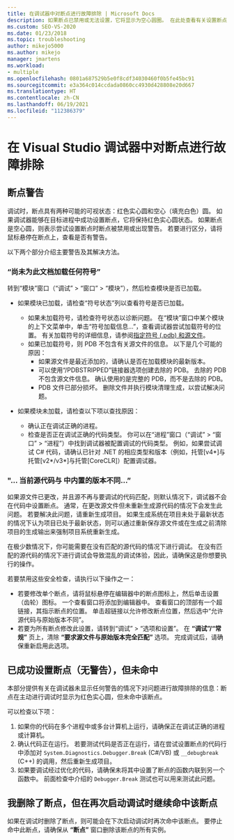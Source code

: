 ```yaml
---
title: 在调试器中对断点进行故障排除 | Microsoft Docs
description: 如果断点已禁用或无法设置，它将显示为空心圆圈。 在此处查看有关设置断点时可能发生的问题的信息。
ms.custom: SEO-VS-2020
ms.date: 01/23/2018
ms.topic: troubleshooting
author: mikejo5000
ms.author: mikejo
manager: jmartens
ms.workload:
- multiple
ms.openlocfilehash: 0801a687529b5e0f8cdf34030460f0b5fe45bc91
ms.sourcegitcommit: e3a364c014ccdada0860cc4930d428808e20d667
ms.translationtype: HT
ms.contentlocale: zh-CN
ms.lasthandoff: 06/19/2021
ms.locfileid: "112386379"
---
```

# <a name="troubleshoot-breakpoints-in-the-visual-studio-debugger"></a>在 Visual Studio 调试器中对断点进行故障排除

## <a name="breakpoint-warnings"></a>断点警告

调试时，断点具有两种可能的可视状态：红色实心圆和空心（填充白色）圆。 如果调试器能够在目标进程中成功设置断点，它将保持红色实心圆状态。 如果断点是空心圆，则表示尝试设置断点时断点被禁用或出现警告。 若要进行区分，请将鼠标悬停在断点上，查看是否有警告。

以下两个部分介绍主要警告及其解决方法。

### <a name="no-symbols-have-been-loaded-for-this-document"></a>“尚未为此文档加载任何符号”

转到“模块”窗口（“调试” > “窗口” > “模块”），然后检查模块是否已加载。
* 如果模块已加载，请检查“符号状态”列以查看符号是否已加载。
  * 如果未加载符号，请检查符号状态以诊断问题。 在“模块”窗口中某个模块的上下文菜单中，单击“符号加载信息...”，查看调试器尝试加载符号的位置。 有关加载符号的详细信息，请参阅[指定符号 (.pdb) 和源文件](../debugger/specify-symbol-dot-pdb-and-source-files-in-the-visual-studio-debugger.md)。
  * 如果已加载符号，则 PDB 不包含有关源文件的信息。 以下是几个可能的原因：
    * 如果源文件是最近添加的，请确认是否在加载模块的最新版本。
    * 可以使用“/PDBSTRIPPED”链接器选项创建去除的 PDB。 去除的 PDB 不包含源文件信息。 确认使用的是完整的 PDB，而不是去除的 PDB。
    * PDB 文件已部分损坏。 删除文件并执行模块清理生成，以尝试解决问题。

* 如果模块未加载，请检查以下项以查找原因：
  * 确认正在调试正确的进程。
  * 检查是否正在调试正确的代码类型。 你可以在“进程”窗口（“调试” > “窗口” > “进程”）中找到调试器被配置调试的代码类型。 例如，如果尝试调试 C# 代码，请确认已针对 .NET 的相应类型和版本（例如，托管[v4\*]与托管[v2\*/v3\*]与托管[CoreCLR]）配置调试器。

### <a name="-the-current-source-code-is-different-from-the-version-built-into"></a>"… 当前源代码与 中内置的版本不同...”

如果源文件已更改，并且源不再与要调试的代码匹配，则默认情况下，调试器不会在代码中设置断点。 通常，在更改源文件但未重新生成源代码的情况下会发生此问题。 若要解决此问题，请重新生成项目。 如果生成系统在项目未处于最新状态的情况下认为项目已处于最新状态，则可以通过重新保存源文件或在生成之前清除项目的生成输出来强制项目系统重新生成。

在极少数情况下，你可能需要在没有匹配的源代码的情况下进行调试。 在没有匹配的源代码的情况下进行调试会导致混乱的调试体验，因此，请确保这是你想要执行的操作。

若要禁用这些安全检查，请执行以下操作之一：
* 若要修改单个断点，请将鼠标悬停在编辑器中的断点图标上，然后单击设置（齿轮）图标。 一个查看窗口将添加到编辑器中。 查看窗口的顶部有一个超链接，其指示断点的位置。 单击超链接以允许修改断点位置，然后选中“允许源代码与原始版本不同”。
* 若要为所有断点修改此设置，请转到“调试” > “选项和设置”。 在 **“调试”/“常规”** 页上，清除 **“要求源文件与原始版本完全匹配”** 选项。 完成调试后，请确保重新启用此选项。

## <a name="the-breakpoint-was-successfully-set-no-warning-but-didnt-hit"></a>已成功设置断点（无警告），但未命中

本部分提供有关在调试器未显示任何警告的情况下对问题进行故障排除的信息：断点在主动进行调试时显示为红色实心圆，但未命中该断点。

可以检查以下项：
1. 如果你的代码在多个进程中或多台计算机上运行，请确保正在调试正确的进程或计算机。
2. 确认代码正在运行。 若要测试代码是否正在运行，请在尝试设置断点的代码行中添加对 `System.Diagnostics.Debugger.Break` (C#/VB) 或 `__debugbreak` (C++) 的调用，然后重新生成项目。
3. 如果要调试经过优化的代码，请确保未将其中设置了断点的函数内联到另一个函数中。 前面检查中介绍的 `Debugger.Break` 测试也可以用来测试此问题。

## <a name="i-deleted-a-breakpoint-but-i-continue-to-hit-it-when-i-start-debugging-again"></a>我删除了断点，但在再次启动调试时继续命中该断点

如果在调试时删除了断点，则可能会在下次启动调试时再次命中该断点。 要停止命中此断点，请确保从 **“断点”** 窗口删除该断点的所有实例。
